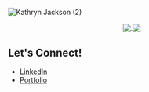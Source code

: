 ![Kathryn Jackson (2)](https://user-images.githubusercontent.com/65988644/107888504-9e23bc00-6eda-11eb-858f-36fd0ca0ef1e.png)

<div align="center">
   <a href="">
    <img align="center" src="https://github-readme-stats-sigma-five.vercel.app/api?username=kathrynljackson&show_icons=true&include_all_commits=true&count_private=true&theme=onedark&line_height=40" />
  </a>
  <a href="">
    <img align="center" src="https://github-readme-stats.vercel.app/api/top-langs/?username=kathrynljackson&theme=onedark&line_height=40&hide=css"/>
  </a>
</div
<br/>

## Let's Connect!
* [LinkedIn](www.linkedin.com/in/kathrynlorrainej)
* [Portfolio](https://alumni.turing.io/alumni/kathryn-jackson)



